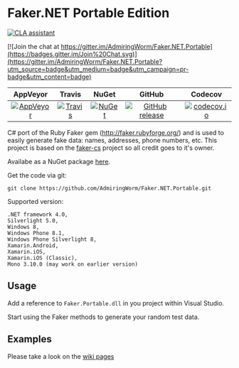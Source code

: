 Faker.NET Portable Edition
=====

[![CLA assistant](https://cla-assistant.io/readme/badge/AdmiringWorm/Faker.NET.Portable)](https://cla-assistant.io/AdmiringWorm/Faker.NET.Portable)

[![Join the chat at https://gitter.im/AdmiringWorm/Faker.NET.Portable](https://badges.gitter.im/Join%20Chat.svg)](https://gitter.im/AdmiringWorm/Faker.NET.Portable?utm_source=badge&utm_medium=badge&utm_campaign=pr-badge&utm_content=badge)

| AppVeyor | Travis | NuGet | GitHub | Codecov |
| :------: | :----: | :---: | :----: | :-----: |
| <a href="https://ci.appveyor.com/project/AdmiringWorm/faker-cs" target="_blank">![AppVeyor](https://img.shields.io/appveyor/ci/AdmiringWorm/faker-cs.svg)</a> | <a href="https://travis-ci.org/AdmiringWorm/Faker.NET.Portable" target="_blank"> ![Travis](https://img.shields.io/travis/AdmiringWorm/Faker.NET.Portable.svg)</a> | <a href="https://www.nuget.org/packages/Faker.Net.Portable" target="_blank">![NuGet](https://img.shields.io/nuget/v/Faker.Net.Portable.svg)</a> | [![GitHub release](https://img.shields.io/github/release/AdmiringWorm/Faker.NET.Portable.svg)](https://github.com/AdmiringWorm/Faker.NET.Portable/releases) | <a href="https://codecov.io/github/AdmiringWorm/Faker.NET.Portable">![codecov.io](https://codecov.io/github/AdmiringWorm/Faker.NET.Portable/coverage.svg)</a>


C# port of the Ruby Faker gem (http://faker.rubyforge.org/) and is used to easily generate fake data:
names, addresses, phone numbers, etc.
This project is based on the [faker-cs](https://github.com/slashdotdash/faker-cs) project so all credit goes to it's owner.

Availabe as a NuGet package <a href="https://nuget.org/packages/Faker.Net.Portable" target="_blank">here</a>.

Get the code via git:

    git clone https://github.com/AdmiringWorm/Faker.NET.Portable.git

Supported version:


    .NET framework 4.0,
    Silverlight 5.0,
    Windows 8,
    Windows Phone 8.1,
    Windows Phone Silverlight 8,
    Xamarin.Android,
    Xamarin.iOS,
    Xamarin.iOS (Classic),
    Mono 3.10.0 (may work on earlier version)

## Usage

Add a reference to `Faker.Portable.dll` in you project within Visual Studio.

Start using the Faker methods to generate your random test data.

## Examples
Please take a look on the [wiki pages](https://github.com/AdmiringWorm/Faker.NET.Portable/wiki#examples)
